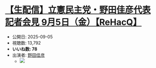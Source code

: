 # [【生配信】立憲民主党・野田佳彦代表 記者会見 9月5日（金）【ReHacQ】](https://www.youtube.com/watch?v=eOmvJpVbk4c)
-   公開日: 2025-09-05
-   視聴数: 13,792
-   **いいね数: 78**
-   出演者: [野田佳彦](/rehacq_fan/people/野田佳彦 "wikilink")
    - [![](https://img.youtube.com/vi/eOmvJpVbk4c/hqdefault.jpg)](https://www.youtube.com/watch?v=eOmvJpVbk4c)

